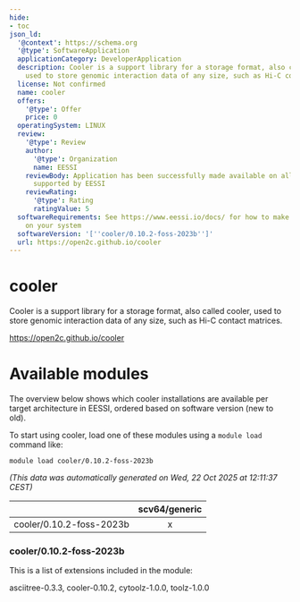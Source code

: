 ```yaml
---
hide:
- toc
json_ld:
  '@context': https://schema.org
  '@type': SoftwareApplication
  applicationCategory: DeveloperApplication
  description: Cooler is a support library for a storage format, also called cooler,
    used to store genomic interaction data of any size, such as Hi-C contact matrices.
  license: Not confirmed
  name: cooler
  offers:
    '@type': Offer
    price: 0
  operatingSystem: LINUX
  review:
    '@type': Review
    author:
      '@type': Organization
      name: EESSI
    reviewBody: Application has been successfully made available on all architectures
      supported by EESSI
    reviewRating:
      '@type': Rating
      ratingValue: 5
  softwareRequirements: See https://www.eessi.io/docs/ for how to make EESSI available
    on your system
  softwareVersion: '[''cooler/0.10.2-foss-2023b'']'
  url: https://open2c.github.io/cooler
---
```


cooler
======


Cooler is a support library for a storage format, also called cooler, used to store genomic interaction data of any size, such as Hi-C contact matrices.

https://open2c.github.io/cooler
# Available modules


The overview below shows which cooler installations are available per target architecture in EESSI, ordered based on software version (new to old).

To start using cooler, load one of these modules using a `module load` command like:

```shell
module load cooler/0.10.2-foss-2023b
```

*(This data was automatically generated on Wed, 22 Oct 2025 at 12:11:37 CEST)*

| |scv64/generic|
| :---: | :---: |
|cooler/0.10.2-foss-2023b|x|


### cooler/0.10.2-foss-2023b

This is a list of extensions included in the module:

asciitree-0.3.3, cooler-0.10.2, cytoolz-1.0.0, toolz-1.0.0
